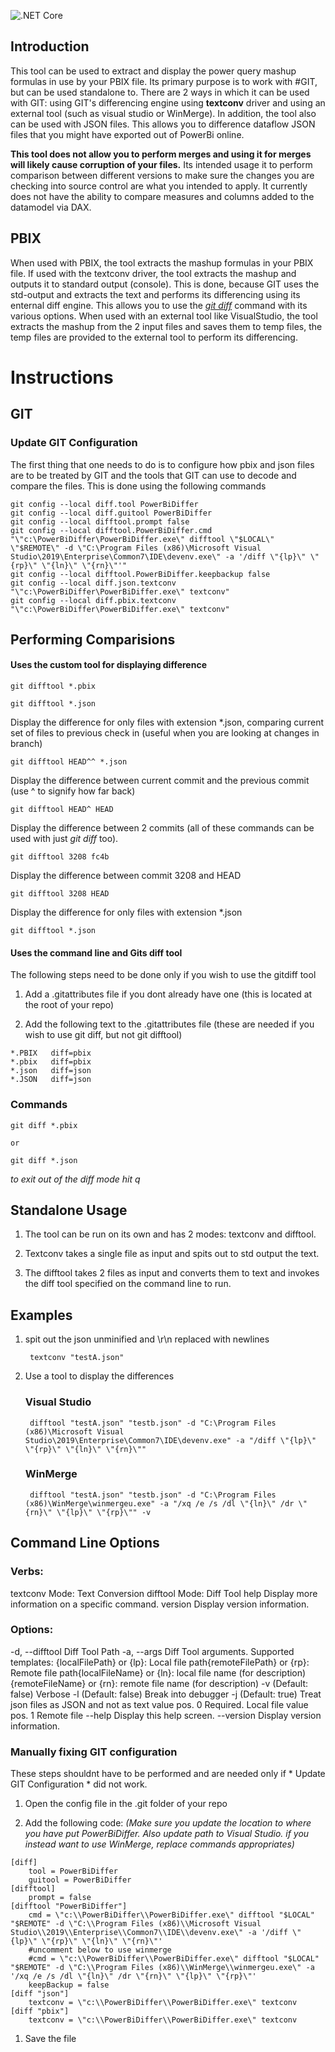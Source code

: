 ![.NET Core](https://github.com/rajrao/PowerBiDiffer/workflows/.NET%20Core/badge.svg)

## Introduction ##

This tool can be used to extract and display the power query mashup formulas in use by your PBIX file. Its primary purpose is to work with #GIT, but can be used standalone to. There are 2 ways in which it can be used with GIT: using GIT's differencing engine using **textconv** driver and using an external tool (such as visual studio or WinMerge). In addition, the tool also can be used with JSON files. This allows you to difference dataflow JSON files that you might have exported out of PowerBi online.

**This tool does not allow you to perform merges and using it for merges will likely cause corruption of your files.** Its intended usage it to perform comparison between different versions to make sure the changes you are checking into source control are what you intended to apply. It currently does not have the ability to compare measures and columns added to the datamodel via DAX.

## PBIX ##

When used with PBIX, the tool extracts the mashup formulas in your PBIX file. If used with the textconv driver, the tool extracts the mashup and outputs it to standard output (console). This is done, because GIT uses the std-output and extracts the text and performs its differencing using its enternal diff engine. This allows you to use the [*git diff*](https://git-scm.com/docs/git-diff) command with its various options. When used with an external tool like VisualStudio, the tool extracts the mashup from the 2 input files and saves them to temp files, the temp files are provided to the external tool to perform its differencing.

# Instructions #

## GIT ##

### Update GIT Configuration ###

The first thing that one needs to do is to configure how pbix and json files are to be treated by GIT and the tools that GIT can use to decode and compare the files. This is done using the following commands

```
git config --local diff.tool PowerBiDiffer
git config --local diff.guitool PowerBiDiffer
git config --local difftool.prompt false
git config --local difftool.PowerBiDiffer.cmd "\"c:\PowerBiDiffer\PowerBiDiffer.exe\" difftool \"$LOCAL\" \"$REMOTE\" -d \"C:\Program Files (x86)\Microsoft Visual Studio\2019\Enterprise\Common7\IDE\devenv.exe\" -a '/diff \"{lp}\" \"{rp}\" \"{ln}\" \"{rn}\"'"
git config --local difftool.PowerBiDiffer.keepbackup false
git config --local diff.json.textconv "\"c:\PowerBiDiffer\PowerBiDiffer.exe\" textconv"
git config --local diff.pbix.textconv "\"c:\PowerBiDiffer\PowerBiDiffer.exe\" textconv"

```


## Performing Comparisions ##

#### Uses the custom tool for displaying difference ####

	git difftool *.pbix

	git difftool *.json

Display the difference for only files with extension \*.json, comparing current set of files to previous check in (useful when you are looking at changes in branch)
	
	git difftool HEAD^^ *.json

Display the difference between current commit and the previous commit (use ^ to signify how far back)
	
	git difftool HEAD^ HEAD
	
Display the difference between 2 commits (all of these commands can be used with just *git diff* too).
	
	git difftool 3208 fc4b
		
Display the difference between commit 3208 and HEAD
	
	git difftool 3208 HEAD
		
Display the difference for only files with extension \*.json
	
	git difftool *.json
		
	
#### Uses the command line and Gits diff tool ####
	
The following steps need to be done only if you wish to use the gitdiff tool
	
1. Add a .gitattributes file if you dont already have one (this is located at the root of your repo)
	
1. Add the following text to the .gitattributes file (these are needed if you wish to use git diff, but not git difftool)

```
*.PBIX   diff=pbix
*.pbix   diff=pbix
*.json	 diff=json
*.JSON	 diff=json
```

### Commands ###

	git diff *.pbix
	
	or
	
	git diff *.json
		
*to exit out of the diff mode hit q*

	
## Standalone Usage ##

1. The tool can be run on its own and has 2 modes: textconv and difftool.

1. Textconv takes a single file as input and spits out to std output the text.

1. The difftool takes 2 files as input and converts them to text and invokes the diff tool specified on the command line to run.

## Examples ##

1. spit out the json unminified and \r\n replaced with newlines

		textconv "testA.json"

2. Use a tool to display the differences

	### Visual Studio ###

		difftool "testA.json" "testb.json" -d "C:\Program Files (x86)\Microsoft Visual Studio\2019\Enterprise\Common7\IDE\devenv.exe" -a "/diff \"{lp}\" \"{rp}\" \"{ln}\" \"{rn}\""

	### WinMerge ###

		difftool "testA.json" "testb.json" -d "C:\Program Files (x86)\WinMerge\winmergeu.exe" -a "/xq /e /s /dl \"{ln}\" /dr \"{rn}\" \"{lp}\" \"{rp}\"" -v


## Command Line Options ##

### Verbs: ###
  textconv    Mode: Text Conversion
  difftool    Mode: Diff Tool
  help        Display more information on a specific command.
  version     Display version information.

### Options: ###
  -d, --difftool    Diff Tool Path
  -a, --args        Diff Tool arguments. Supported templates: {localFilePath} or
                    {lp}: Local file path{remoteFilePath} or {rp}: Remote file
                    path{localFileName} or {ln}: local file name (for
                    description){remoteFileName} or {rn}: remote file name (for
                    description)
  -v                (Default: false) Verbose
  -l                (Default: false) Break into debugger
  -j                (Default: true) Treat json files as JSON and not as text
  value pos. 0      Required. Local file
  value pos. 1      Remote file
  --help            Display this help screen.
  --version         Display version information.



### Manually fixing GIT configuration ###

These steps shouldnt have to be performed and are needed only if * Update GIT Configuration * did not work.

1. Open the config file in the .git folder of your repo

1. Add the following code: *(Make sure you update the location to where you have put PowerBiDiffer. Also update path to Visual Studio. if you instead want to use WinMerge, replace commands appropriates)*

```
[diff]
	tool = PowerBiDiffer
	guitool = PowerBiDiffer
[difftool]
	prompt = false
[difftool "PowerBiDiffer"]
	cmd = \"c:\\PowerBiDiffer\\PowerBiDiffer.exe\" difftool "$LOCAL" "$REMOTE" -d \"C:\\Program Files (x86)\\Microsoft Visual Studio\\2019\\Enterprise\\Common7\\IDE\\devenv.exe\" -a '/diff \"{lp}\" \"{rp}\" \"{ln}\" \"{rn}\"'
	#uncomment below to use winmerge
	#cmd = \"c:\\PowerBiDiffer\\PowerBiDiffer.exe\" difftool "$LOCAL" "$REMOTE" -d \"C:\\Program Files (x86)\\WinMerge\\winmergeu.exe\" -a '/xq /e /s /dl \"{ln}\" /dr \"{rn}\" \"{lp}\" \"{rp}\"'
	keepBackup = false
[diff "json"]
	textconv = \"c:\\PowerBiDiffer\\PowerBiDiffer.exe\" textconv
[diff "pbix"]
	textconv = \"c:\\PowerBiDiffer\\PowerBiDiffer.exe\" textconv
```
1. Save the file
